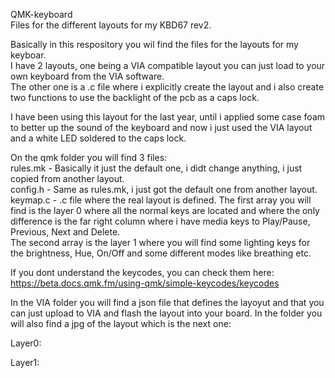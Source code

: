 QMK-keyboard  
Files for the different layouts for my KBD67 rev2.   
 
Basically in this respository you wil find the files for the layouts for my keyboar.  
I have 2 layouts, one being a VIA compatible layout you can just load to your own keyboard from the VIA software.  
The other one is a .c file where i explicitly create the layout and i also create two functions to use the backlight of the pcb as a caps lock.  

I have been using this layout for the last year, until i applied some case foam to better up the sound of the keyboard and now i just used the VIA layout and a white LED soldered to the caps lock.


On the qmk folder you will find 3 files:  
rules.mk - Basically it just the default one, i didt change anything, i just copied from another layout.  
config.h - Same as rules.mk, i just got the default one from another layout.  
keymap.c - .c file where the real layout is defined. The first array you will find is the layer 0 where all the normal keys are located and where the only difference is the far right column where i have media keys to Play/Pause, Previous, Next and Delete.  
The second array is the layer 1 where you will find some lighting keys for the brightness, Hue, On/Off and some different modes like breathing etc.  

If you dont understand the keycodes, you can check them here: https://beta.docs.qmk.fm/using-qmk/simple-keycodes/keycodes


In the VIA folder you will find a json file that defines the layoyut and that you can just upload to VIA and flash the layout into your board. 
In the folder you will also find a jpg of the layout which is the next one:  

Layer0:


Layer1:  

